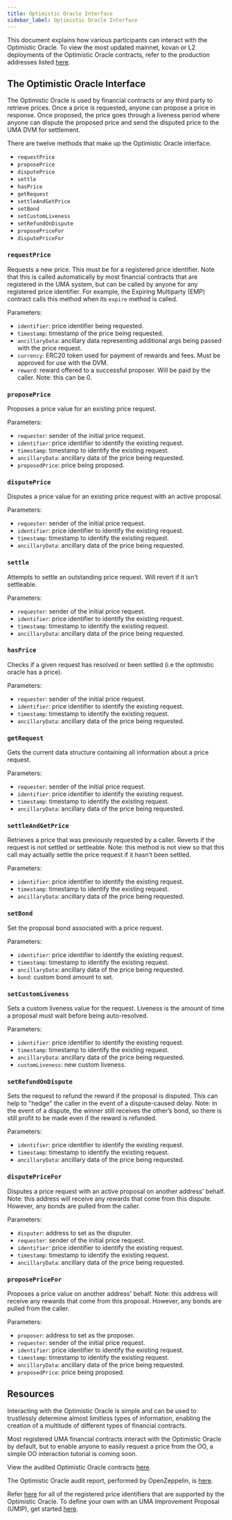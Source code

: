 ```yaml
---
title: Optimistic Oracle Interface
sidebar_label: Optimistic Oracle Interface
---
```


This document explains how various participants can interact with the Optimistic Oracle. To view the most updated mainnet, kovan or L2 deployments of the Optimistic Oracle contracts, refer to the production addresses listed [here](/dev-ref/addresses.md).

## The Optimistic Oracle Interface

The Optimistic Oracle is used by financial contracts or any third party to retrieve prices. Once a price is requested, anyone can propose a price in response. Once proposed, the price goes through a liveness period where anyone can dispute the proposed price and send the disputed price to the UMA DVM for settlement.

There are twelve methods that make up the Optimistic Oracle interface.
-  `requestPrice`
-  `proposePrice`
-  `disputePrice`
-  `settle`
-  `hasPrice`
-  `getRequest`
-  `settleAndGetPrice`
-  `setBond`
-  `setCustomLiveness`
-  `setRefundOnDispute`
-  `proposePriceFor`
-  `disputePriceFor`

### `requestPrice`

Requests a new price. This must be for a registered price identifier. Note that this is called automatically by most financial contracts that are registered in the UMA system, but can be called by anyone for any registered price identifier. For example, the Expiring Multiparty (EMP) contract calls this method when its `expire` method is called.

Parameters:
- `identifier`: price identifier being requested.
- `timestamp`: timestamp of the price being requested.
- `ancillaryData`: ancillary data representing additional args being passed with the price request.
- `currency`: ERC20 token used for payment of rewards and fees. Must be approved for use with the DVM.
- `reward`: reward offered to a successful proposer. Will be paid by the caller. Note: this can be 0.

### `proposePrice`

Proposes a price value for an existing price request.

Parameters:
- `requester`: sender of the initial price request.
- `identifier`: price identifier to identify the existing request.
- `timestamp`: timestamp to identify the existing request.
- `ancillaryData`: ancillary data of the price being requested.
- `proposedPrice`: price being proposed.

### `disputePrice`

Disputes a price value for an existing price request with an active proposal.

Parameters:
- `requester`: sender of the initial price request.
- `identifier`: price identifier to identify the existing request.
- `timestamp`: timestamp to identify the existing request.
- `ancillaryData`: ancillary data of the price being requested.

### `settle`

Attempts to settle an outstanding price request. Will revert if it isn’t settleable.

Parameters:
- `requester`: sender of the initial price request.
- `identifier`: price identifier to identify the existing request.
- `timestamp`: timestamp to identify the existing request.
- `ancillaryData`: ancillary data of the price being requested.

### `hasPrice`

Checks if a given request has resolved or been settled (i.e the optimistic oracle has a price).

Parameters:
- `requester`: sender of the initial price request.
- `identifier`: price identifier to identify the existing request.
- `timestamp`: timestamp to identify the existing request.
- `ancillaryData`: ancillary data of the price being requested.

### `getRequest`

Gets the current data structure containing all information about a price request.

Parameters:
- `requester`: sender of the initial price request.
- `identifier`: price identifier to identify the existing request.
- `timestamp`: timestamp to identify the existing request.
- `ancillaryData`: ancillary data of the price being requested.

### `settleAndGetPrice`

Retrieves a price that was previously requested by a caller. Reverts if the request is not settled or settleable. Note: this method is not view so that this call may actually settle the price request if it hasn’t been settled.

Parameters:
- `identifier`: price identifier to identify the existing request.
- `timestamp`: timestamp to identify the existing request.
- `ancillaryData`: ancillary data of the price being requested.

### `setBond`

Set the proposal bond associated with a price request.

Parameters:
- `identifier`: price identifier to identify the existing request.
- `timestamp`: timestamp to identify the existing request.
- `ancillaryData`: ancillary data of the price being requested.
- `bond`: custom bond amount to set.

### `setCustomLiveness`

Sets a custom liveness value for the request. Liveness is the amount of time a proposal must wait before being auto-resolved.

Parameters:
- `identifier`: price identifier to identify the existing request.
- `timestamp`: timestamp to identify the existing request.
- `ancillaryData`: ancillary data of the price being requested.
- `customLiveness`: new custom liveness.

### `setRefundOnDispute`

Sets the request to refund the reward if the proposal is disputed. This can help to "hedge" the caller in the event of a dispute-caused delay. Note: in the event of a dispute, the winner still receives the other’s bond, so there is still profit to be made even if the reward is refunded.

Parameters:
- `identifier`: price identifier to identify the existing request.
- `timestamp`: timestamp to identify the existing request.
- `ancillaryData`: ancillary data of the price being requested.

### `disputePriceFor`

Disputes a price request with an active proposal on another address' behalf. Note: this address will receive any rewards that come from this dispute. However, any bonds are pulled from the caller.

Parameters:
- `disputer`: address to set as the disputer.
- `requester`: sender of the initial price request.
- `identifier`: price identifier to identify the existing request.
- `timestamp`: timestamp to identify the existing request.
- `ancillaryData`: ancillary data of the price being requested.

### `proposePriceFor`

Proposes a price value on another address' behalf. Note: this address will receive any rewards that come from this proposal. However, any bonds are pulled from the caller.

Parameters:
- `proposer`: address to set as the proposer.
- `requester`: sender of the initial price request.
- `identifier`: price identifier to identify the existing request.
- `timestamp`: timestamp to identify the existing request.
- `ancillaryData`: ancillary data of the price being requested.
- `proposedPrice`: price being proposed.

## Resources

Interacting with the Optimistic Oracle is simple and can be used to trustlessly determine almost limitless types of information, enabling the creation of a multitude of different types of financial contracts.

Most registered UMA financial contracts interact with the Optimistic Oracle by default, but to enable anyone to easily request a price from the OO, a simple OO interaction tutorial is coming soon.

View the audited Optimistic Oracle contracts [here](https://github.com/UMAprotocol/protocol/tree/master/packages/core/contracts/oracle).

The Optimistic Oracle audit report, performed by OpenZeppelin, is [here](https://blog.openzeppelin.com/uma-audit-phase-4/).

Refer [here](/uma-tokenholders/approved-price-identifiers.md) for all of the registered price identifiers that are supported by the Optimistic Oracle. To define your own with an UMA Improvement Proposal (UMIP), get started [here](/uma-tokenholders/adding-price-id.md).